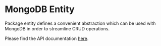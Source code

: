 # MongoDB Entity

Package entity defines a convenient abstraction which can be used with MongoDB in order to streamline CRUD operations.

Please find the API documentation [here](https://godoc.org/github.com/navaz-alani/entity).